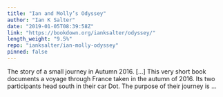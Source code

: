 ```yaml
---
title: "Ian and Molly’s Odyssey"
author: "Ian K Salter"
date: "2019-01-05T08:39:58Z"
link: "https://bookdown.org/ianksalter/odyssey/"
length_weight: "9.5%"
repo: "ianksalter/ian-molly-odyssey"
pinned: false
---
```


The story of a small journey in Autumn 2016. [...] This very short book documents a voyage through France taken in the autumn of 2016. Its two participants head south in their car Dot. The purpose of their journey is ...
